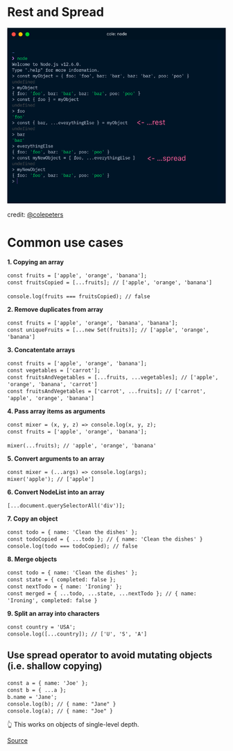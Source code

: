 # Rest and Spread

![rest and spread code](rest-spread.png)  

credit: [@colepeters](https://github.com/colepeters)

# Common use cases

**1. Copying an array**

```
const fruits = ['apple', 'orange', 'banana'];
const fruitsCopied = [...fruits]; // ['apple', 'orange', 'banana']

console.log(fruits === fruitsCopied); // false
```

**2. Remove duplicates from array**

```
const fruits = ['apple', 'orange', 'banana', 'banana'];
const uniqueFruits = [...new Set(fruits)]; // ['apple', 'orange', 'banana']
```

**3. Concatentate arrays**

```
const fruits = ['apple', 'orange', 'banana'];
const vegetables = ['carrot'];
const fruitsAndVegetables = [...fruits, ...vegetables]; // ['apple', 'orange', 'banana', 'carrot']
const fruitsAndVegetables = ['carrot', ...fruits]; // ['carrot', 'apple', 'orange', 'banana']
```

**4. Pass array items as arguments**

```
const mixer = (x, y, z) => console.log(x, y, z);
const fruits = ['apple', 'orange', 'banana'];

mixer(...fruits); // 'apple', 'orange', 'banana'
```

**5. Convert arguments to an array**

```
const mixer = (...args) => console.log(args);
mixer('apple'); // ['apple']
```

**6. Convert NodeList into an array**

```
[...document.querySelectorAll('div')];
```

**7. Copy an object**

```
const todo = { name: 'Clean the dishes' };
const todoCopied = { ...todo }; // { name: 'Clean the dishes' }
console.log(todo === todoCopied); // false
```

**8. Merge objects**

```
const todo = { name: 'Clean the dishes' };
const state = { completed: false };
const nextTodo = { name: 'Ironing' };
const merged = { ...todo, ...state, ...nextTodo }; // { name: 'Ironing', completed: false }
```

**9. Split an array into characters**

```
const country = 'USA';
console.log([...country]); // ['U', 'S', 'A']
```




## Use spread operator to avoid mutating objects (i.e. shallow copying)

```
const a = { name: 'Joe' };
const b = { ...a };
b.name = 'Jane';
console.log(b); // { name: "Jane" }
console.log(a); // { name: "Joe" }
```

👆 This works on objects of single-level depth. 
 

[Source](https://nick.scialli.me/object-assignment-for-beginners/)